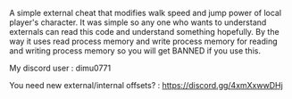 A simple external cheat that modifies walk speed and jump power of local player's character. It was simple so any one who wants to understand externals can read this code and understand something hopefully. By the way it uses read process memory and write process memory for reading and writing process memory so you will get BANNED if you use this.

My discord user : dimu0771

You need new external/internal offsets? : https://discord.gg/4xmXxwwDHj
